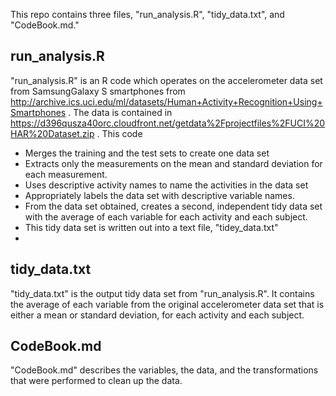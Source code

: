 This repo contains three files, "run_analysis.R", "tidy_data.txt", and "CodeBook.md."

## run_analysis.R
"run_analysis.R" is an R code which operates on the accelerometer data set from SamsungGalaxy S smartphones from http://archive.ics.uci.edu/ml/datasets/Human+Activity+Recognition+Using+Smartphones .  The data is contained in https://d396qusza40orc.cloudfront.net/getdata%2Fprojectfiles%2FUCI%20HAR%20Dataset.zip .  This code 
* Merges the training and the test sets to create one data set
* Extracts only the measurements on the mean and standard deviation for each measurement.
* Uses descriptive activity names to name the activities in the data set
* Appropriately labels the data set with descriptive variable names.
* From the data set obtained, creates a second, independent tidy data set with the average of each variable for each activity and each subject.
* This tidy data set is written out into a text file, "tidey_data.txt"
* 
## tidy_data.txt
"tidy_data.txt" is the output tidy data set from "run_analysis.R".  It contains the average of each variable from the original accelerometer data set that is either a mean or standard deviation, for each activity and each subject.

## CodeBook.md
"CodeBook.md" describes the variables, the data, and the transformations that were performed to clean up the data. 
